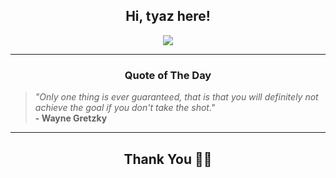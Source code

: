 <h2 align="center"> Hi, tyaz here!</h2>

<p align="center">
<a href="https://github.com/tyazx" alt="github streak"><img src="https://dvst-streak.herokuapp.com/?user=tyazx&theme=tokyonight&fire=DD472C"></a>
</p>

<hr>
<h3 align="center">Quote of The Day</h3>
<p align="center">
<blockquote>
<i>"Only one thing is ever guaranteed, that is that you will definitely not achieve the goal if you don't take the shot."</i>
<br>
<b>- Wayne Gretzky</b>
</blockquote>
</p>


<hr>
<h2 align="center">Thank You 🙏🏼</h2>
